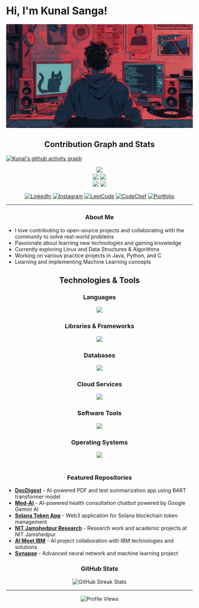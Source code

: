 # Hi, I'm Kunal Sanga!

<div align="center">
  <img src="coder.gif" width="600"/>
</div>


<!-- Activity Graph and Stats -->
<h2 align="center">Contribution Graph and Stats</h2>

[![Kunal's github activity graph](https://github-readme-activity-graph.vercel.app/graph?username=kunalsanga&theme=react-dark&hide_border=true&area=true&cache_seconds=86400)](https://github.com/ashutosh00710/github-readme-activity-graph)

<div align="center">
  <img src="https://github-profile-summary-cards.vercel.app/api/cards/profile-details?username=kunalsanga&theme=radical&cache_seconds=86400&v=2025" />
</div>

<div align="center">
  <img height="180em" src="https://github-profile-summary-cards.vercel.app/api/cards/repos-per-language?username=kunalsanga&theme=radical&cache_seconds=86400&v=2025"/>
  <img height="180em" src="https://github-profile-summary-cards.vercel.app/api/cards/most-commit-language?username=kunalsanga&theme=radical&cache_seconds=86400&v=2025"/>
</div>

<div align="center">
  <img height="180em" src="https://github-profile-summary-cards.vercel.app/api/cards/stats?username=kunalsanga&theme=radical&cache_seconds=86400&v=2025"/>
  <img height="180em" src="https://github-profile-summary-cards.vercel.app/api/cards/productive-time?username=kunalsanga&theme=radical&cache_seconds=86400&v=2025"/>
</div>



<!-- Social Media Badges -->
<div align="center">
  
  [![LinkedIn](https://img.shields.io/badge/LinkedIn-0077B5?style=for-the-badge&logo=linkedin&logoColor=white)](https://www.linkedin.com/in/kunal-sanga-67323a285/)
  [![Instagram](https://img.shields.io/badge/Instagram-E4405F?style=for-the-badge&logo=instagram&logoColor=white)](https://www.instagram.com/kunal_sanga_/)
  [![LeetCode](https://img.shields.io/badge/LeetCode-FFA116?style=for-the-badge&logo=LeetCode&logoColor=black)](https://leetcode.com/u/kunal_sanga_/)
  [![CodeChef](https://img.shields.io/badge/CodeChef-%23964B00.svg?style=for-the-badge&logo=CodeChef&logoColor=white)](https://www.codechef.com/users/kunalsanga07)
  [![Portfolio](https://img.shields.io/badge/Portfolio-000000?style=for-the-badge&logo=vercel&logoColor=white)](https://kunalsanga.vercel.app/)
  
  
</div>



---

<div align="center">

### **About Me**

</div>

- I love contributing to open-source projects and collaborating with the community to solve real-world problems
- Passionate about learning new technologies and gaining knowledge
- Currently exploring Linux and Data Structures & Algorithms
- Working on various practice projects in Java, Python, and C
- Learning and implementing Machine Learning concepts

<div align="center">

## **Technologies & Tools**

</div>

<div align="center">

### **Languages**
  <a href="https://skillicons.dev">
      <img src="https://skillicons.dev/icons?i=js,ts,python,java,c,cpp" />
  </a>
      
    
  ### **Libraries & Frameworks**
  <a href="https://skillicons.dev">
    <img src="https://skillicons.dev/icons?i=react,next,tailwind,bootstrap,vercel,express,nodejs,npm,vite" />
  </a>

    
  ### **Databases**
  <a href="https://skillicons.dev">
    <img src="https://skillicons.dev/icons?i=postgres,mysql,mongo,firebase,sqlite" />
  </a>


   ### **Cloud Services**
  <a href="https://skillicons.dev">
    <img src="https://skillicons.dev/icons?i=aws,gcp,vercel" />
  </a>
   
    
  ### **Software Tools**
  <a href="https://skillicons.dev">
    <img src="https://skillicons.dev/icons?i=git,github,webstorm,pycharm,figma,selenium,vscode,blender,docker,unity" />
  </a>

### **Operating Systems**
<a href="https://skillicons.dev">
  <img src="https://skillicons.dev/icons?i=linux,windows" />
</a>

</div>
<br/>

<div align="center">

### **Featured Repositories**

</div>

- [**DocDigest**](https://github.com/kunalsanga/DocDigest.git) - AI-powered PDF and text summarization app using BART transformer model
- [**Med-AI**](https://github.com/kunalsanga/Med-AI.git) - AI-powered health consultation chatbot powered by Google Gemini AI
- [**Solana Token App**](https://github.com/kunalsanga/Solana-token-app.git) - Web3 application for Solana blockchain token management
- [**NIT Jamshedpur Research**](https://github.com/kunalsanga/NIT-Jamshedpur-Research-work.git) - Research work and academic projects at NIT Jamshedpur
- [**AI Meet IBM**](https://github.com/kunalsanga/AI-Meet-IBM.git) - AI project collaboration with IBM technologies and solutions
- [**Synapse**](https://github.com/kunalsanga/Synapse.git) - Advanced neural network and machine learning project

<div align="center">


### **GitHub Stats**

</div>

<!-- GitHub Streak Stats -->
<div align="center">
  <img src="https://github-readme-streak-stats.herokuapp.com/?user=kunalsanga&theme=radical&hide_border=true&background=0D1117&stroke=58A6FF&ring=58A6FF&fire=58A6FF&currStreakNum=C9D1D9&sideNums=C9D1D9&currStreakLabel=58A6FF&sideLabels=C9D1D9&dates=C9D1D9&cache_seconds=86400&v=2025" alt="GitHub Streak Stats" width="700px">
</div>

---

<div align="center">
  <img src="https://komarev.com/ghpvc/?username=kunalsanga&style=flat-square&color=blue" alt="Profile Views"/>
</div> 
